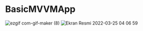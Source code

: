 # BasicMVVMApp
![ezgif com-gif-maker (8)](https://user-images.githubusercontent.com/80515499/160035193-f307ee25-5c16-4dd3-b836-0029935184fc.gif)
![Ekran Resmi 2022-03-25 04 06 59](https://user-images.githubusercontent.com/80515499/160035201-e5577630-c824-43b8-8cb5-49829c30cefa.png)
